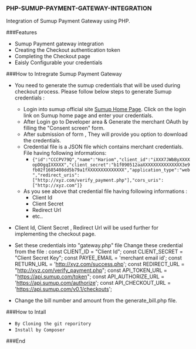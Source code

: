 ### PHP-SUMUP-PAYMENT-GATEWAY-INTEGRATION
Integration of Sumup Payment Gateway using PHP.

###Features

- Sumup Payment gateway integration
- Creating the Checkout authentication token
- Completing  the Checkout page
- Eaisly Configurable your credentials

###How to Intregrate Sumup Payment Gateway
- You  need to generate the sumup credentials that will be used during checkout process. Please follow  below steps to generate Sumup credentials :
    -  Login into sumup official site [Sumup Home Page](https://sumup.com/ "Sumup Home Page"). Click on the login link on Sumup home page and enter your credentials.
	- After Login go to Developer area & Generate the merchant OAuth by filling the "Consent screen" form. 
	- After submission of form , They will provide you option to download the credentials.
	- Credential file is a JSON file which contains merchant credentials. File having following informations:
		-  `{"id":"CCCPV79Q","name":"Hariom","client_id":"iXXX7JWbByXXXXopDOgqIXXXXX","client_secret":"b1f090512aaXXXXXXXXXXXXXXX3e9fb02f1685408dd5b79a1fXXXXXXXXXXXXXX","application_type":"web","redirect_uris":["http://xyz.com/verify_payment.php"],"cors_uris":["http://xyz.com"]}`
	- As you see above that credential file having following informations :
		- Client Id
		- Client Secret
		- Redirect Url
		- etc..
- Client Id, Client Secret , Redirect Url will be used further for implementing the checkout page.
- Set these credentials into "gateway.php" file 
	Change these credential from the file :
        const CLIENT_ID = "Client Id";
        const CLIENT_SECRET = "Client Secret Key";
		const PAYEE_EMAIL = 'merchant email id';
        const RETURN_URL = 'http://xyz.com/success.php';
        const REDIRECT_URL = "http://xyz.com/verify_payment.php";
        const API_TOKEN_URL = "https://api.sumup.com/token";
        const API_AUTHORIZE_URL = 'https://api.sumup.com/authorize';
		const API_CHECKOUT_URL = 'https://api.sumup.com/v0.1/checkouts';
   
   
- Change the bill number and amount from the generate_bill.php file.

###How to Intall 
- `By Cloning the git reporitory`
- `Install by Composer
		`

###End

